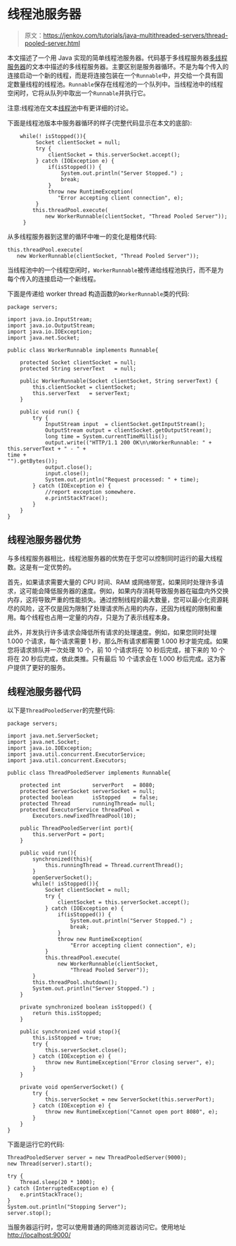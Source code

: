 # 线程池服务器

> 原文：<https://jenkov.com/tutorials/java-multithreaded-servers/thread-pooled-server.html>

本文描述了一个用 Java 实现的简单线程池服务器。代码基于多线程服务器[多线程服务器](multithreaded-server.html)的文本中描述的多线程服务器。主要区别是服务器循环。不是为每个传入的连接启动一个新的线程，而是将连接包装在一个`Runnable`中，并交给一个具有固定数量线程的线程池。`Runnable`保存在线程池的一个队列中。当线程池中的线程空闲时，它将从队列中取出一个`Runnable`并执行它。

注意:线程池在文本[线程池](/java-concurrency/thread-pools.html)中有更详细的讨论。

下面是线程池版本中服务器循环的样子(完整代码显示在本文的底部):

```
    while(! isStopped()){
         Socket clientSocket = null;
         try {
             clientSocket = this.serverSocket.accept();
         } catch (IOException e) {
             if(isStopped()) {
                 System.out.println("Server Stopped.") ;
                 break;
             }
             throw new RuntimeException(
                "Error accepting client connection", e);
         }
        this.threadPool.execute(
            new WorkerRunnable(clientSocket, "Thread Pooled Server")); 
     }

```

从多线程服务器到这里的循环中唯一的变化是粗体代码:

```
this.threadPool.execute(
   new WorkerRunnable(clientSocket, "Thread Pooled Server"));

```

当线程池中的一个线程空闲时，`WorkerRunnable`被传递给线程池执行，而不是为每个传入的连接启动一个新线程。

下面是传递给 worker thread 构造函数的`WorkerRunnable`类的代码:

```
package servers;

import java.io.InputStream;
import java.io.OutputStream;
import java.io.IOException;
import java.net.Socket;

public class WorkerRunnable implements Runnable{

    protected Socket clientSocket = null;
    protected String serverText   = null;

    public WorkerRunnable(Socket clientSocket, String serverText) {
        this.clientSocket = clientSocket;
        this.serverText   = serverText;
    }

    public void run() {
        try {
            InputStream input  = clientSocket.getInputStream();
            OutputStream output = clientSocket.getOutputStream();
            long time = System.currentTimeMillis();
            output.write(("HTTP/1.1 200 OK\n\nWorkerRunnable: " +
this.serverText + " - " +
time +
"").getBytes());
            output.close();
            input.close();
            System.out.println("Request processed: " + time);
        } catch (IOException e) {
            //report exception somewhere.
            e.printStackTrace();
        }
    }
}

```

## 线程池服务器优势

与多线程服务器相比，线程池服务器的优势在于您可以控制同时运行的最大线程数。这是有一定优势的。

首先，如果请求需要大量的 CPU 时间、RAM 或网络带宽，如果同时处理许多请求，这可能会降低服务器的速度。例如，如果内存消耗导致服务器在磁盘内外交换内存，这将导致严重的性能损失。通过控制线程的最大数量，您可以最小化资源耗尽的风险，这不仅是因为限制了处理请求所占用的内存，还因为线程的限制和重用。每个线程也占用一定量的内存，只是为了表示线程本身。

此外，并发执行许多请求会降低所有请求的处理速度。例如，如果您同时处理 1.000 个请求，每个请求需要 1 秒，那么所有请求都需要 1.000 秒才能完成。如果您将请求排队并一次处理 10 个，前 10 个请求将在 10 秒后完成，接下来的 10 个将在 20 秒后完成，依此类推。只有最后 10 个请求会在 1.000 秒后完成。这为客户提供了更好的服务。

## 线程池服务器代码

以下是`ThreadPooledServer`的完整代码:

```
package servers;

import java.net.ServerSocket;
import java.net.Socket;
import java.io.IOException;
import java.util.concurrent.ExecutorService;
import java.util.concurrent.Executors;

public class ThreadPooledServer implements Runnable{

    protected int          serverPort   = 8080;
    protected ServerSocket serverSocket = null;
    protected boolean      isStopped    = false;
    protected Thread       runningThread= null;
    protected ExecutorService threadPool =
        Executors.newFixedThreadPool(10);

    public ThreadPooledServer(int port){
        this.serverPort = port;
    }

    public void run(){
        synchronized(this){
            this.runningThread = Thread.currentThread();
        }
        openServerSocket();
        while(! isStopped()){
            Socket clientSocket = null;
            try {
                clientSocket = this.serverSocket.accept();
            } catch (IOException e) {
                if(isStopped()) {
                    System.out.println("Server Stopped.") ;
                    break;
                }
                throw new RuntimeException(
                    "Error accepting client connection", e);
            }
            this.threadPool.execute(
                new WorkerRunnable(clientSocket,
                    "Thread Pooled Server"));
        }
        this.threadPool.shutdown();
        System.out.println("Server Stopped.") ;
    }

    private synchronized boolean isStopped() {
        return this.isStopped;
    }

    public synchronized void stop(){
        this.isStopped = true;
        try {
            this.serverSocket.close();
        } catch (IOException e) {
            throw new RuntimeException("Error closing server", e);
        }
    }

    private void openServerSocket() {
        try {
            this.serverSocket = new ServerSocket(this.serverPort);
        } catch (IOException e) {
            throw new RuntimeException("Cannot open port 8080", e);
        }
    }
}

```

下面是运行它的代码:

```
ThreadPooledServer server = new ThreadPooledServer(9000);
new Thread(server).start();

try {
    Thread.sleep(20 * 1000);
} catch (InterruptedException e) {
    e.printStackTrace();
}
System.out.println("Stopping Server");
server.stop();

```

当服务器运行时，您可以使用普通的网络浏览器访问它。使用地址 [http://localhost:9000/](http://localhost:9000/)